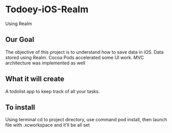 # Todoey-iOS-Realm 
Using Realm 

## Our Goal

The objective of this project is to understand how to save data in iOS. Data stored using Realm. Cocoa Pods accelerated some UI work. MVC architecture was implemented as well


## What it will create 

A todolist app to keep track of all your tasks.


## To install 

Using terminal cd to project directory, use command pod install, then launch file with .xcworkspace and it'll be all set
